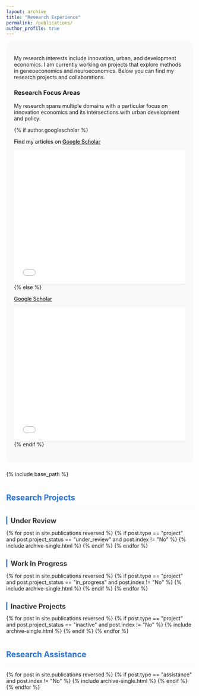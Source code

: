 ```yaml
---
layout: archive
title: "Research Experience"
permalink: /publications/
author_profile: true
---
```


<div class="research-intro">
  <p>My research interests include innovation, urban, and development economics. I am currently working on projects that explore methods in geneoeconomics and neuroeconomics. Below you can find my research projects and collaborations.</p>
  
  <div class="research-stats-container">
    <h3>Research Focus Areas</h3>
    <div class="research-stats-visualization">
      <div class="stats-chart-container">
        <canvas id="researchFocusChart"></canvas>
      </div>
      <div class="stats-description">
        <p>My research spans multiple domains with a particular focus on innovation economics and its intersections with urban development and policy.</p>
      </div>
    </div>
  </div>
  
  {% if author.googlescholar %}
    <p class="scholar-link">
      <i class="ai ai-google-scholar-square ai-fw"></i> Find my articles on <u><a href="{{author.googlescholar}}">Google Scholar</a></u>
    </p>
    <div class="scholar-stats">
      <iframe src="/scripts/citations-static.html" frameborder="0" width="100%" height="360" scrolling="no"></iframe>
    </div>
  {% else %}
    <p class="scholar-link">
      <i class="ai ai-google-scholar-square ai-fw"></i> <u><a href="https://scholar.google.com/citations?user=VLDgDyAAAAAJ">Google Scholar</a></u> 
    </p>
    <div class="scholar-stats">
      <iframe src="/scripts/citations-static.html" frameborder="0" width="100%" height="360" scrolling="no"></iframe>
    </div>
  {% endif %}
</div>

{% include base_path %}

<div class="research-sections">
  <h2 class="section-heading">Research Projects</h2>
  
  <h3 class="subsection-heading under_review">Under Review</h3>
  <div class="research-projects-section">
    {% for post in site.publications reversed %}
      {% if post.type == "project" and post.project_status == "under_review" and post.index != "No" %}
        {% include archive-single.html %}
      {% endif %}
    {% endfor %}
  </div>
  
  <h3 class="subsection-heading in_progress">Work In Progress</h3>
  <div class="research-projects-section">
    {% for post in site.publications reversed %}
      {% if post.type == "project" and post.project_status == "in_progress" and post.index != "No" %}
        {% include archive-single.html %}
      {% endif %}
    {% endfor %}
  </div>
  
  <h3 class="subsection-heading inactive">Inactive Projects</h3>
  <div class="research-projects-section">
    {% for post in site.publications reversed %}
      {% if post.type == "project" and post.project_status == "inactive" and post.index != "No" %}
        {% include archive-single.html %}
      {% endif %}
    {% endfor %}
  </div>

  <h2 class="section-heading">Research Assistance</h2>
  <div class="research-assistance-section">
    {% for post in site.publications reversed %}
      {% if post.type == "assistance" and post.index != "No" %}
        {% include archive-single.html %}
      {% endif %}
    {% endfor %}
  </div>
</div>

<script src="https://cdn.jsdelivr.net/npm/chart.js"></script>
<script>
document.addEventListener('DOMContentLoaded', function() {
  // Collect tags from all publications
  const tagCounts = {};
  
  {% for post in site.publications %}
    {% if post.tags %}
      {% for tag in post.tags %}
        if (!tagCounts["{{ tag }}"]) {
          tagCounts["{{ tag }}"] = 0;
        }
        tagCounts["{{ tag }}"]++;
      {% endfor %}
    {% endif %}
  {% endfor %}
  
  // Convert to arrays for Chart.js
  const labels = Object.keys(tagCounts);
  const data = Object.values(tagCounts);
  
  // Make data available globally for research-stats.js
  window.publicationTagsData = {
    labels: labels,
    counts: data
  };
});
</script>

<script src="/assets/js/research-stats.js"></script>

<style>
  .research-intro {
    margin-bottom: 2em;
    padding: 1.5em;
    background-color: #f9f9f9;
    border-radius: 5px;
    box-shadow: 0 1px 2px rgba(0,0,0,0.05);
  }
  
  .scholar-link {
    margin-top: 1em;
    font-weight: 500;
  }
  
  .scholar-stats {
    margin-top: 1em;
    background-color: white;
    border-radius: 4px;
    box-shadow: 0 1px 3px rgba(0,0,0,0.1);
    overflow: hidden;
  }
  
  .section-heading {
    margin-top: 2em;
    margin-bottom: 1em;
    color: #2a76dd;
    border-bottom: 1px solid #f2f3f3;
    padding-bottom: 0.5em;
  }
  
  .subsection-heading {
    margin-top: 1.5em;
    margin-bottom: 0.75em;
    color: #333;
    font-size: 1.3em;
    border-left: 3px solid #2a76dd;
    padding-left: 0.5em;
  }
  
  .research-projects-section h3.subsection-heading[class*="under_review"] {
    border-left-color: #dc3545;
  }
  
  .research-projects-section h3.subsection-heading[class*="in_progress"] {
    border-left-color: #fd7e14;
  }
  
  .research-projects-section h3.subsection-heading[class*="inactive"] {
    border-left-color: #6c757d;
  }
  
  .research-projects-section, .research-assistance-section {
    margin-bottom: 2em;
  }
  
  .archive__item {
    margin-bottom: 1.5em;
    padding-bottom: 1em;
    border-bottom: 1px solid #f2f3f3;
  }
  
  .archive__item p {
    margin-top: 0.3em;
    margin-bottom: 0.3em;
    line-height: 1.4;
  }
  
  .research-projects-section .archive__item-title,
  .research-assistance-section .archive__item-title {
    margin-top: 0.5em;
    font-size: 1.25em;
    margin-bottom: 0.15em;
  }
  
  .archive__item-badges {
    margin-top: 0;
    margin-bottom: 0.4em;
  }
  
  .research-sections {
    margin-top: 2em;
  }
  
  .project-badge, .assistance-badge {
    display: inline-block;
    font-size: 0.7em;
    padding: 0.3em 0.5em;
    margin-right: 0.5em;
    border-radius: 3px;
    vertical-align: middle;
    font-weight: normal;
  }
  
  .project-badge {
    background-color: #28a745;
    color: white;
  }
  
  .assistance-badge {
    background-color: #007bff;
    color: white;
  }
  
  .status-badge {
    display: inline-block;
    font-size: 0.65em;
    padding: 0.2em 0.4em;
    margin-right: 0.5em;
    border-radius: 3px;
    vertical-align: middle;
    font-weight: normal;
  }
  
  .status-under-review {
    background-color: #dc3545;
    color: white;
  }
  
  .status-in-progress {
    background-color: #fd7e14;
    color: white;
  }
  
  .status-inactive {
    background-color: #6c757d;
    color: white;
  }
  
  .media-coverage {
    margin-top: 0.75em;
    padding: 0.75em 1em;
    background-color: #f8f9fa;
    border-left: 3px solid #17a2b8;
    border-radius: 3px;
  }
  
  .media-coverage h4 {
    margin-top: 0;
    margin-bottom: 0.5em;
    color: #17a2b8;
    font-size: 0.9em;
    font-weight: 600;
  }
  
  .media-coverage ul {
    margin: 0;
    padding-left: 1.2em;
  }
  
  .media-coverage li {
    margin-bottom: 0.3em;
    font-size: 0.85em;
    line-height: 1.4;
  }
  
  .media-coverage li:last-child {
    margin-bottom: 0;
  }
  
  .media-coverage a {
    font-weight: 600;
    color: #0056b3;
  }
</style>
